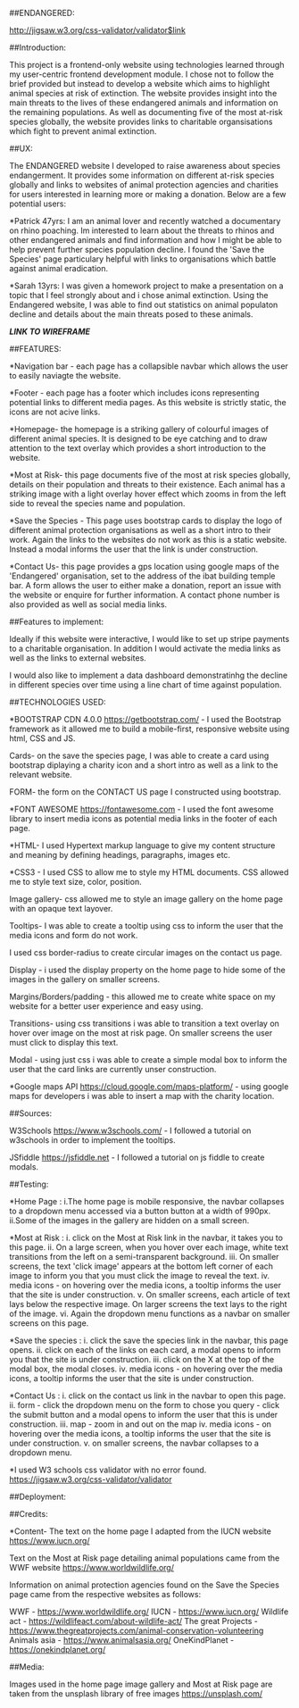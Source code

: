   
  
  ##ENDANGERED:
  
 <http://jigsaw.w3.org/css-validator/validator$link>
  
  ##Introduction:
  
  This project is a frontend-only website using technologies learned through my user-centric frontend development module. I chose not to follow the brief provided but instead to develop a website which aims to highlight animal species at risk of extinction. The website provides insight into the main threats to the lives of these endangered animals and information on the remaining populations. As well as documenting five of the most at-risk species globally, the website provides links to charitable organsisations which fight to prevent animal extinction. 
  
  ##UX:
  
  The ENDANGERED website I developed to raise awareness about species endangerment. It provides some information on different at-risk species globally and links to websites of animal protection agencies and charities for users interested in learning more or making a donation. Below are a few potential users:
  
  *Patrick 47yrs: I am an animal lover and recently watched a documentary on rhino poaching. Im interested to learn about the threats to rhinos and other endangered animals and find information and how I might be able to help prevent further species population decline. I found the 'Save the Species' page particulary helpful with links to organisations which battle against animal eradication. 
  
  *Sarah 13yrs: I was given a homework project to make a presentation on a topic that I feel strongly about and i chose animal extinction. Using the Endangered website, I was able to find out statistics on animal populaton decline and details about the main threats posed to these animals. 
  
  ***LINK TO WIREFRAME***
  
  ##FEATURES:
  
  *Navigation bar - each page has a collapsible navbar which allows the user to easily naviagte the website. 
  
  *Footer - each page has a footer which includes icons representing potential links to different media pages. As this website is strictly static, the icons are not acive links. 
  
  *Homepage- the homepage is a striking gallery of colourful images of different animal species. It is designed to be eye catching and to draw attention to the text overlay which provides a short introduction to the website. 
  
  *Most at Risk- this page documents five of the most at risk species globally, details on their population and threats to their existence. Each animal has a striking image with a light overlay hover effect which zooms in from the left side to reveal the species name and population. 
  
  *Save the Species - This page uses bootstrap cards to display the logo of different animal protection organisations as well as a short intro to their work. Again the links to the websites do not work as this is a static website. Instead a modal informs the user that the link is under construction. 
  
  *Contact Us- this page provides a gps location using google maps of the 'Endangered' organisation, set to the address of the ibat building temple bar. A form allows the user to either make a donation, report an issue with the website or enquire for further information. A contact phone number is also provided as well as social media links. 
  
  ##Features to implement:
  
  Ideally if this website were interactive, I would like to set up stripe payments to a charitable organisation. In addition I would activate the media links as well as the links to external websites. 
  
  I would also like to implement a data dashboard demonstratinhg the decline in different species over time using a line chart of time against population. 
  
  
  ##TECHNOLOGIES USED: 
  
  *BOOTSTRAP CDN 4.0.0 <https://getbootstrap.com/> - I used the Bootstrap framework as it allowed me to build a mobile-first, responsive website using html, CSS and JS. 
  
  Cards- on the save the species page, I was able to create a card using bootstrap diplaying a charity icon and a short intro as well as a link to the relevant website. 
  
  FORM- the form on the CONTACT US page I constructed using bootstrap.  
   
   
  *FONT AWESOME <https://fontawesome.com> - I used the font awesome library to insert media icons as potential media links in the footer of each page. 
  
  *HTML- I used Hypertext markup language to give my content structure and meaning by defining headings, paragraphs, images etc. 
  
  *CSS3 - I used CSS to allow me to style my HTML documents. CSS allowed me to style text size, color, position. 
  
  Image gallery- css allowed me to style an image gallery on the home page with an opaque text layover. 
 
  Tooltips- I was able to create a tooltip using css to inform the user that the media icons and form do not work. 
  
  I used css border-radius to create circular images on the contact us page. 
 
  Display - i used the display property on the home page to hide some of the images in the gallery on smaller screens. 
 
  Margins/Borders/padding - this allowed me to create white space on my website for a better user experience and easy using. 
 
  Transitions- using css transitions i was able to transition a text overlay on hover over image on the most at risk page. On smaller screens the user must click to display this text. 
 
  Modal - using just css i was able to create a simple modal box to inform the user that the card links are currently unser construction. 
 
  *Google maps API <https://cloud.google.com/maps-platform/> - using google maps for developers i was able to insert a map with the charity location. 
 
 ##Sources:
 
 W3Schools <https://www.w3schools.com/> - I followed a tutorial on w3schools in order to implement the tooltips. 
 
 JSfiddle <https://jsfiddle.net> - I followed a tutorial on js fiddle to create modals.  
 
 ##Testing:
 
 *Home Page : 
 i.The home page is mobile responsive, the navbar collapses to a dropdown menu accessed via a button button at a width of 990px. 
 ii.Some of the images in the gallery are hidden on a small screen.
 
 *Most at Risk : 
 i. click on the Most at Risk link in the navbar, it takes you to this page. 
 ii. On a large screen, when you hover over each image, white text transitions from the left on a semi-transparent background.
 iii. On smaller screens, the text 'click image' appears at the bottom left corner of each image to inform you that you must click the image to reveal the text. 
 iv. media icons - on hovering over the media icons, a tooltip informs the user that the site is under construction. 
 v. On smaller screens, each article of text lays below the respective image. On larger screens the text lays to the right of the image. 
 vi. Again the dropdown menu functions as a navbar on smaller screens on this page. 
 
 *Save the species : 
  i. click the save the species link in the navbar, this page opens.
  ii. click on each of the links on each card, a modal opens to inform you that the site is under construction. 
  iii. click on the X at the top of the modal box, the modal closes.
  iv. media icons - on hovering over the media icons, a tooltip informs the user that the site is under construction. 
  
 *Contact Us :
 i. click on the contact us link in the navbar to open this page. 
 ii. form - click the dropdown menu on the form to chose you query
          - click the submit button and a modal opens to inform the user that this is under construction. 
 iii. map - zoom in and out on the map 
 iv. media icons - on hovering over the media icons, a tooltip informs the user that the site is under construction. 
 v. on smaller screens, the navbar collapses to a dropdown menu. 
 
 *I used W3 schools css validator with no error found. <https://jigsaw.w3.org/css-validator/validator>
 
 ##Deployment:
 
 ##Credits:
 
 *Content- The text on the home page I adapted from the IUCN website <https://www.iucn.org/>
 
 Text on the Most at Risk page detailing animal populations came from the WWF website <https://www.worldwildlife.org/> 
 
 Information on animal protection agencies found on the Save the Species page came from the respective websites as follows:
 
 WWF - <https://www.worldwildlife.org/>
 IUCN - <https://www.iucn.org/>
 Wildlife act - <https://wildlifeact.com/about-wildlife-act/>
 The great Projects - <https://www.thegreatprojects.com/animal-conservation-volunteering>
 Animals asia - <https://www.animalsasia.org/>
 OneKindPlanet - <https://onekindplanet.org/>
 
 ##Media:
 
 Images used in the home page image gallery and Most at Risk page are taken from the unsplash library of free images 
 <https://unsplash.com/>
 
 
 